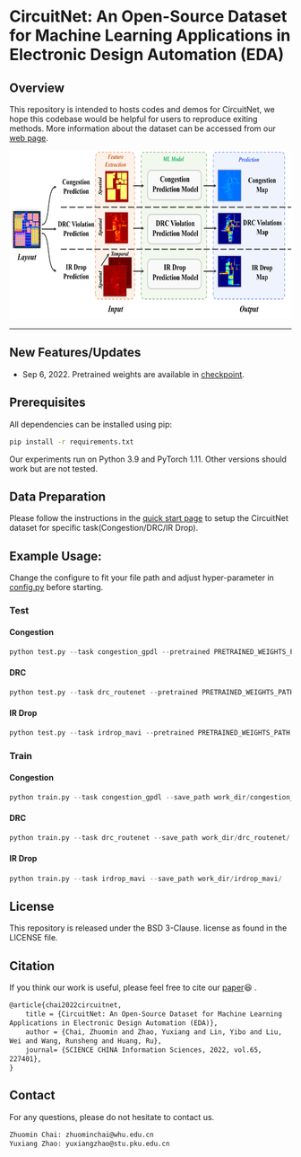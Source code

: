 # CircuitNet: An Open-Source Dataset for Machine Learning Applications in Electronic Design Automation (EDA)

## Overview

This repository is intended to hosts codes and demos for CircuitNet, we hope this codebase would be helpful for users to reproduce exiting methods. More information about the dataset can be accessed from our [web page](https://circuitnet.github.io/).

<p align="center">
  <img src="assets/overall_structure.png" height=300>
</p>

--------

## New Features/Updates

* Sep 6, 2022. Pretrained weights are available in [checkpoint](checkpoint).

## Prerequisites

All dependencies can be installed using pip:

```sh
pip install -r requirements.txt
```

Our experiments run on Python 3.9 and PyTorch 1.11. Other versions should work but are not tested.

## Data Preparation

Please follow the instructions in the [quick start page](https://circuitnet.github.io/intro/quickstart.html) to setup the CircuitNet dataset for specific task(Congestion/DRC/IR Drop).

## Example Usage:

Change the configure to fit your file path and adjust hyper-parameter in [config.py](utils/configs.py) before starting.

### Test

#### Congestion

```python
python test.py --task congestion_gpdl --pretrained PRETRAINED_WEIGHTS_PATH
```

#### DRC

```python
python test.py --task drc_routenet --pretrained PRETRAINED_WEIGHTS_PATH --save_as_npy
```

#### IR Drop

```python
python test.py --task irdrop_mavi --pretrained PRETRAINED_WEIGHTS_PATH --save_as_npy
```

### Train

#### Congestion

```python
python train.py --task congestion_gpdl --save_path work_dir/congestion_gpdl/
```

#### DRC

```python
python train.py --task drc_routenet --save_path work_dir/drc_routenet/
```

#### IR Drop

```python
python train.py --task irdrop_mavi --save_path work_dir/irdrop_mavi/
```

## License

This repository is released under the BSD 3-Clause. license as found in the LICENSE file.

## Citation

If you think our work is useful, please feel free to cite our [paper](https://www.sciengine.com/SCIS/doi/10.1007/s11432-022-3571-8)😆 .

```
@article{chai2022circuitnet,
    title = {CircuitNet: An Open-Source Dataset for Machine Learning Applications in Electronic Design Automation (EDA)},
    author = {Chai, Zhuomin and Zhao, Yuxiang and Lin, Yibo and Liu, Wei and Wang, Runsheng and Huang, Ru},
    journal= {SCIENCE CHINA Information Sciences, 2022, vol.65, 227401},
}
```

## Contact

For any questions, please do not hesitate to contact us.

```
Zhuomin Chai: zhuominchai@whu.edu.cn
Yuxiang Zhao: yuxiangzhao@stu.pku.edu.cn
```
